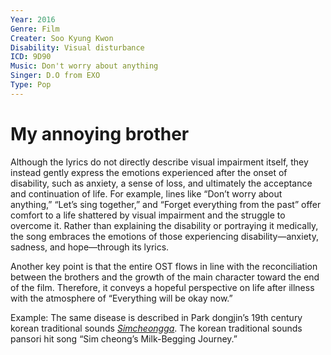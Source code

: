 ```yaml
---
Year: 2016
Genre: Film
Creater: Soo Kyung Kwon
Disability: Visual disturbance
ICD: 9D90
Music: Don't worry about anything
Singer: D.O from EXO
Type: Pop
---
```


# My annoying brother

Although the lyrics do not directly describe visual impairment itself, they instead gently express the emotions experienced after the onset of disability, such as anxiety, a sense of loss, and ultimately the acceptance and continuation of life. For example, lines like “Don’t worry about anything,” “Let’s sing together,” and “Forget everything from the past” offer comfort to a life shattered by visual impairment and the struggle to overcome it. Rather than explaining the disability or portraying it medically, the song embraces the emotions of those experiencing disability—anxiety, sadness, and hope—through its lyrics.

Another key point is that the entire OST flows in line with the reconciliation between the brothers and the growth of the main character toward the end of the film. Therefore, it conveys a hopeful perspective on life after illness with the atmosphere of “Everything will be okay now.”

Example: The same disease is described in Park dongjin’s 19th century korean traditional sounds [*Simcheongga*](ahn_ryeogyeong.md). The korean traditional sounds pansori hit song “Sim cheong’s Milk-Begging Journey.”
